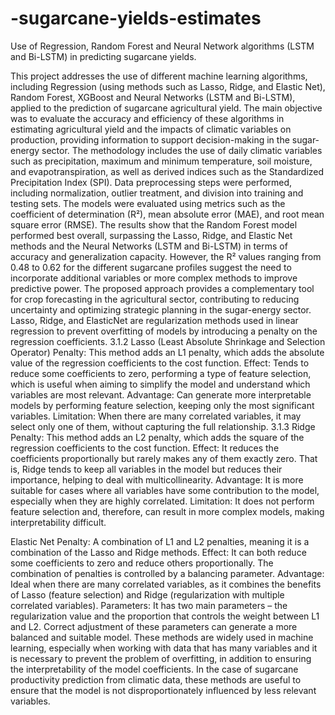 # -sugarcane-yields-estimates
Use of Regression, Random Forest and Neural Network algorithms (LSTM and Bi-LSTM) in predicting sugarcane yields.

This project addresses the use of different machine learning algorithms, including Regression (using methods such as Lasso, Ridge, and Elastic Net), Random Forest, XGBoost and Neural Networks (LSTM and Bi-LSTM), applied to the prediction of sugarcane agricultural yield. The main objective was to evaluate the accuracy and efficiency of these algorithms in estimating agricultural yield and the impacts of climatic variables on production, providing information to support decision-making in the sugar-energy sector. The methodology includes the use of daily climatic variables such as precipitation, maximum and minimum temperature, soil moisture, and evapotranspiration, as well as derived indices such as the Standardized Precipitation Index (SPI). Data preprocessing steps were performed, including normalization, outlier treatment, and division into training and testing sets. The models were evaluated using metrics such as the coefficient of determination (R²), mean absolute error (MAE), and root mean square error (RMSE). The results show that the Random Forest model performed best overall, surpassing the Lasso, Ridge, and Elastic Net methods and the Neural Networks (LSTM and Bi-LSTM) in terms of accuracy and generalization capacity. However, the R² values ranging from 0.48 to 0.62 for the different sugarcane profiles suggest the need to incorporate additional variables or more complex methods to improve predictive power. The proposed approach provides a complementary tool for crop forecasting in the agricultural sector, contributing to reducing uncertainty and optimizing strategic planning in the sugar-energy sector.
Lasso, Ridge, and ElasticNet are regularization methods used in linear regression to prevent overfitting of models by introducing a penalty on the regression coefficients.
3.1.2 Lasso (Least Absolute Shrinkage and Selection Operator)
Penalty: This method adds an L1 penalty, which adds the absolute value of the regression coefficients to the cost function.
Effect: Tends to reduce some coefficients to zero, performing a type of feature selection, which is useful when aiming to simplify the model and understand which variables are most relevant.
Advantage: Can generate more interpretable models by performing feature selection, keeping only the most significant variables.
Limitation: When there are many correlated variables, it may select only one of them, without capturing the full relationship.
3.1.3 Ridge
Penalty: This method adds an L2 penalty, which adds the square of the regression coefficients to the cost function.
Effect: It reduces the coefficients proportionally but rarely makes any of them exactly zero. That is, Ridge tends to keep all variables in the model but reduces their importance, helping to deal with multicollinearity.
Advantage: It is more suitable for cases where all variables have some contribution to the model, especially when they are highly correlated.
Limitation: It does not perform feature selection and, therefore, can result in more complex models, making interpretability difficult.

Elastic Net
Penalty: A combination of L1 and L2 penalties, meaning it is a combination of the Lasso and Ridge methods.
Effect: It can both reduce some coefficients to zero and reduce others proportionally. The combination of penalties is controlled by a balancing parameter.
Advantage: Ideal when there are many correlated variables, as it combines the benefits of Lasso (feature selection) and Ridge (regularization with multiple correlated variables).
Parameters: It has two main parameters – the regularization value and the proportion that controls the weight between L1 and L2. Correct adjustment of these parameters can generate a more balanced and suitable model.
These methods are widely used in machine learning, especially when working with data that has many variables and it is necessary to prevent the problem of overfitting, in addition to ensuring the interpretability of the model coefficients. In the case of sugarcane productivity prediction from climatic data, these methods are useful to ensure that the model is not disproportionately influenced by less relevant variables.
